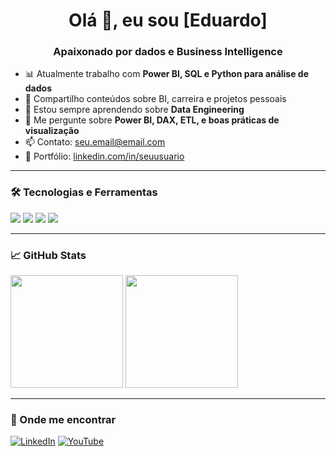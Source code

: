 <h1 align="center">Olá 👋, eu sou [Eduardo]</h1>
<h3 align="center">Apaixonado por dados e Business Intelligence</h3>

- 📊 Atualmente trabalho com **Power BI, SQL e Python para análise de dados**
- 🚀 Compartilho conteúdos sobre BI, carreira e projetos pessoais
- 🌱 Estou sempre aprendendo sobre **Data Engineering**
- 💬 Me pergunte sobre **Power BI, DAX, ETL, e boas práticas de visualização**
- 📫 Contato: [seu.email@email.com](mailto:seu.email@email.com)
- 📄 Portfólio: [linkedin.com/in/seuusuario](https://linkedin.com/in/seuusuario)

---

### 🛠️ Tecnologias e Ferramentas
<p align="left">
  <img src="https://img.shields.io/badge/Power%20BI-F2C811?style=for-the-badge&logo=powerbi&logoColor=000">
  <img src="https://img.shields.io/badge/SQL-025E8C?style=for-the-badge&logo=sqlite&logoColor=white">
  <img src="https://img.shields.io/badge/Python-3776AB?style=for-the-badge&logo=python&logoColor=white">
  <img src="https://img.shields.io/badge/Git-F05032?style=for-the-badge&logo=git&logoColor=white">
</p>

---

### 📈 GitHub Stats
<p align="left">
  <img height="180em" src="https://github-readme-stats.vercel.app/api?username=seuUsuario&show_icons=true&theme=radical"/>
  <img height="180em" src="https://github-readme-stats.vercel.app/api/top-langs/?username=seuUsuario&layout=compact&theme=radical"/>
</p>

---

### 📢 Onde me encontrar
[![LinkedIn](https://img.shields.io/badge/LinkedIn-blue?style=for-the-badge&logo=linkedin)](https://linkedin.com/in/seuusuario)
[![YouTube](https://img.shields.io/badge/YouTube-red?style=for-the-badge&logo=youtube)](https://youtube.com/seucanal)
